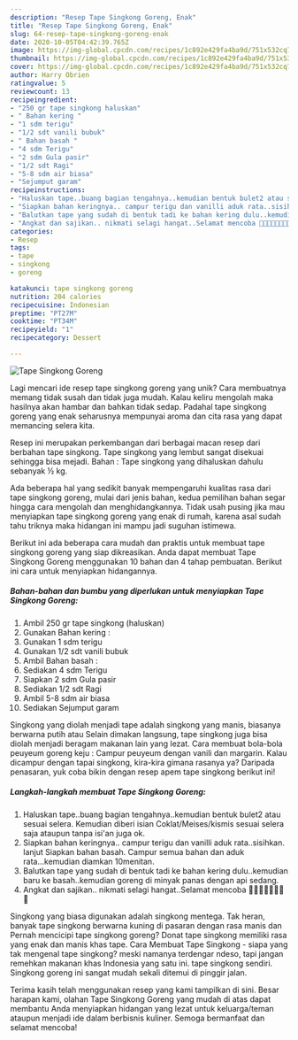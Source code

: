 ```yaml
---
description: "Resep Tape Singkong Goreng, Enak"
title: "Resep Tape Singkong Goreng, Enak"
slug: 64-resep-tape-singkong-goreng-enak
date: 2020-10-05T04:42:39.765Z
image: https://img-global.cpcdn.com/recipes/1c892e429fa4ba9d/751x532cq70/tape-singkong-goreng-foto-resep-utama.jpg
thumbnail: https://img-global.cpcdn.com/recipes/1c892e429fa4ba9d/751x532cq70/tape-singkong-goreng-foto-resep-utama.jpg
cover: https://img-global.cpcdn.com/recipes/1c892e429fa4ba9d/751x532cq70/tape-singkong-goreng-foto-resep-utama.jpg
author: Harry Obrien
ratingvalue: 5
reviewcount: 13
recipeingredient:
- "250 gr tape singkong haluskan"
- " Bahan kering "
- "1 sdm terigu"
- "1/2 sdt vanili bubuk"
- " Bahan basah "
- "4 sdm Terigu"
- "2 sdm Gula pasir"
- "1/2 sdt Ragi"
- "5-8 sdm air biasa"
- "Sejumput garam"
recipeinstructions:
- "Haluskan tape..buang bagian tengahnya..kemudian bentuk bulet2 atau sesuai selera. Kemudian diberi isian Coklat/Meises/kismis sesuai selera saja ataupun tanpa isi&#39;an juga ok."
- "Siapkan bahan keringnya.. campur terigu dan vanilli aduk rata..sisihkan. lanjut Siapkan bahan basah. Campur semua bahan dan aduk rata...kemudian diamkan 10menitan."
- "Balutkan tape yang sudah di bentuk tadi ke bahan kering dulu..kemudian baru ke basah..kemudian goreng di minyak panas dengan api sedang."
- "Angkat dan sajikan.. nikmati selagi hangat..Selamat mencoba 🙏🙏🤗🤗🥰🥰💪💪"
categories:
- Resep
tags:
- tape
- singkong
- goreng

katakunci: tape singkong goreng 
nutrition: 204 calories
recipecuisine: Indonesian
preptime: "PT27M"
cooktime: "PT34M"
recipeyield: "1"
recipecategory: Dessert

---
```



![Tape Singkong Goreng](https://img-global.cpcdn.com/recipes/1c892e429fa4ba9d/751x532cq70/tape-singkong-goreng-foto-resep-utama.jpg)

Lagi mencari ide resep tape singkong goreng yang unik? Cara membuatnya memang tidak susah dan tidak juga mudah. Kalau keliru mengolah maka hasilnya akan hambar dan bahkan tidak sedap. Padahal tape singkong goreng yang enak seharusnya mempunyai aroma dan cita rasa yang dapat memancing selera kita.

Resep ini merupakan perkembangan dari berbagai macan resep dari berbahan tape singkong. Tape singkong yang lembut sangat disekuai sehingga bisa mejadi. Bahan : Tape singkong yang dihaluskan dahulu sebanyak ½ kg.

Ada beberapa hal yang sedikit banyak mempengaruhi kualitas rasa dari tape singkong goreng, mulai dari jenis bahan, kedua pemilihan bahan segar hingga cara mengolah dan menghidangkannya. Tidak usah pusing jika mau menyiapkan tape singkong goreng yang enak di rumah, karena asal sudah tahu triknya maka hidangan ini mampu jadi suguhan istimewa.


Berikut ini ada beberapa cara mudah dan praktis untuk membuat tape singkong goreng yang siap dikreasikan. Anda dapat membuat Tape Singkong Goreng menggunakan 10 bahan dan 4 tahap pembuatan. Berikut ini cara untuk menyiapkan hidangannya.

<!--inarticleads1-->

##### Bahan-bahan dan bumbu yang diperlukan untuk menyiapkan Tape Singkong Goreng:

1. Ambil 250 gr tape singkong (haluskan)
1. Gunakan  Bahan kering :
1. Gunakan 1 sdm terigu
1. Gunakan 1/2 sdt vanili bubuk
1. Ambil  Bahan basah :
1. Sediakan 4 sdm Terigu
1. Siapkan 2 sdm Gula pasir
1. Sediakan 1/2 sdt Ragi
1. Ambil 5-8 sdm air biasa
1. Sediakan Sejumput garam


Singkong yang diolah menjadi tape adalah singkong yang manis, biasanya berwarna putih atau Selain dimakan langsung, tape singkong juga bisa diolah menjadi beragam makanan lain yang lezat. Cara membuat bola-bola peuyeum goreng keju : Campur peuyeum dengan vanili dan margarin. Kalau dicampur dengan tapai singkong, kira-kira gimana rasanya ya? Daripada penasaran, yuk coba bikin dengan resep apem tape singkong berikut ini! 

<!--inarticleads2-->

##### Langkah-langkah membuat Tape Singkong Goreng:

1. Haluskan tape..buang bagian tengahnya..kemudian bentuk bulet2 atau sesuai selera. Kemudian diberi isian Coklat/Meises/kismis sesuai selera saja ataupun tanpa isi&#39;an juga ok.
1. Siapkan bahan keringnya.. campur terigu dan vanilli aduk rata..sisihkan. lanjut Siapkan bahan basah. Campur semua bahan dan aduk rata...kemudian diamkan 10menitan.
1. Balutkan tape yang sudah di bentuk tadi ke bahan kering dulu..kemudian baru ke basah..kemudian goreng di minyak panas dengan api sedang.
1. Angkat dan sajikan.. nikmati selagi hangat..Selamat mencoba 🙏🙏🤗🤗🥰🥰💪💪


Singkong yang biasa digunakan adalah singkong mentega. Tak heran, banyak tape singkong berwarna kuning di pasaran dengan rasa manis dan Pernah mencicipi tape singkong goreng? Donat tape singkong memiliki rasa yang enak dan manis khas tape. Cara Membuat Tape Singkong - siapa yang tak mengenal tape singkong? meski namanya terdengar ndeso, tapi jangan remehkan makanan khas Indonesia yang satu ini. tape singkong sendiri. Singkong goreng ini sangat mudah sekali ditemui di pinggir jalan. 

Terima kasih telah menggunakan resep yang kami tampilkan di sini. Besar harapan kami, olahan Tape Singkong Goreng yang mudah di atas dapat membantu Anda menyiapkan hidangan yang lezat untuk keluarga/teman ataupun menjadi ide dalam berbisnis kuliner. Semoga bermanfaat dan selamat mencoba!
